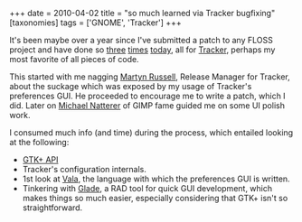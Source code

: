 +++
date = 2010-04-02
title = "so much learned via Tracker bugfixing"
[taxonomies]
tags = ['GNOME', 'Tracker']
+++

It's been maybe over a year since I've submitted a patch to any FLOSS
project and have done so [three] [times] [today], all for [Tracker],
perhaps my most favorite of all pieces of code.

This started with me nagging [Martyn Russell], Release Manager for
Tracker, about the suckage which was exposed by my usage of Tracker's
preferences GUI. He proceeded to encourage me to write a patch, which I
did. Later on [Michael Natterer] of GIMP fame guided me on some UI
polish work.

I consumed much info (and time) during the process, which entailed
looking at the following:

-   [GTK+ API]
-   Tracker's configuration internals.
-   1st look at [Vala], the language with which the preferences GUI is
    written.
-   Tinkering with [Glade], a RAD tool for quick GUI development, which
    makes things so much easier, especially considering that GTK+ isn't
    so straightforward.

  [three]: https://bugzilla.gnome.org/show_bug.cgi?id=614608
  [times]: https://bugzilla.gnome.org/show_bug.cgi?id=614609
  [today]: https://bugzilla.gnome.org/show_bug.cgi?id=614610
  [Tracker]: http://projects.gnome.org/tracker/
  [Martyn Russell]: http://blogs.gnome.org/mr/
  [Michael Natterer]: http://gimpfoo.de/
  [GTK+ API]: http://developer.gnome.org/gtk2/stable/
  [Vala]: http://live.gnome.org/Vala
  [Glade]: http://glade.gnome.org/
